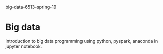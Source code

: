 big-data-6513-spring-19

<h1> Big data </h1>

Introduction to big data programming using python, pyspark, anaconda in jupyter notebook.
